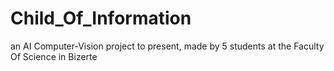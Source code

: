# Child_Of_Information
an AI Computer-Vision project to present, made by 5 students at the Faculty Of Science in Bizerte 
